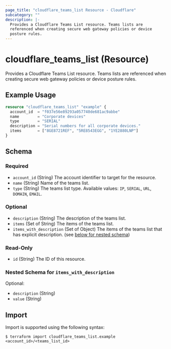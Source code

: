 ```yaml
---
page_title: "cloudflare_teams_list Resource - Cloudflare"
subcategory: ""
description: |-
  Provides a Cloudflare Teams List resource. Teams lists are
  referenced when creating secure web gateway policies or device
  posture rules.
---
```


# cloudflare_teams_list (Resource)

Provides a Cloudflare Teams List resource. Teams lists are
referenced when creating secure web gateway policies or device
posture rules.

## Example Usage

```terraform
resource "cloudflare_teams_list" "example" {
  account_id  = "f037e56e89293a057740de681ac9abbe"
  name        = "Corporate devices"
  type        = "SERIAL"
  description = "Serial numbers for all corporate devices."
  items       = ["8GE8721REF", "5RE8543EGG", "1YE2880LNP"]
}
```
<!-- schema generated by tfplugindocs -->
## Schema

### Required

- `account_id` (String) The account identifier to target for the resource.
- `name` (String) Name of the teams list.
- `type` (String) The teams list type. Available values: `IP`, `SERIAL`, `URL`, `DOMAIN`, `EMAIL`.

### Optional

- `description` (String) The description of the teams list.
- `items` (Set of String) The items of the teams list.
- `items_with_description` (Set of Object) The items of the teams list that has explicit description. (see [below for nested schema](#nestedatt--items_with_description))

### Read-Only

- `id` (String) The ID of this resource.

<a id="nestedatt--items_with_description"></a>
### Nested Schema for `items_with_description`

Optional:

- `description` (String)
- `value` (String)

## Import

Import is supported using the following syntax:

```shell
$ terraform import cloudflare_teams_list.example <account_id>/<teams_list_id>
```
